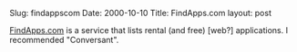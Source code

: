 Slug: findappscom
Date: 2000-10-10
Title: FindApps.com
layout: post

<a href="http://www.findapps.com/">FindApps.com</a> is a service that lists rental (and free) [web?] applications. I recommended &quot;Conversant&quot;.

